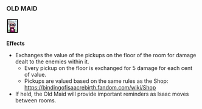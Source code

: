 ### **OLD MAID**
![Old Maid](/content/gfx/ui_cardfront.big.old_maid.png "Old Maid")

**Effects**
- Exchanges the value of the pickups on the floor of the room for damage dealt to the enemies within it.
  - Every pickup on the floor is exchanged for 5 damage for each cent of value.
  - Pickups are valued based on the same rules as the Shop:
    https://bindingofisaacrebirth.fandom.com/wiki/Shop
- If held, the Old Maid will provide important reminders as Isaac moves between rooms.
